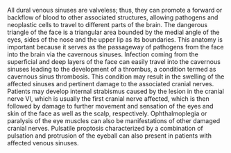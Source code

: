 All dural venous sinuses are valveless; thus, they can promote a forward or backflow of blood to other associated structures, allowing pathogens and neoplastic cells to travel to different parts of the brain. The dangerous triangle of the face is a triangular area bounded by the medial angle of the eyes, sides of the nose and the upper lip as its boundaries. This anatomy is important because it serves as the passageway of pathogens from the face into the brain via the cavernous sinuses. Infection coming from the superficial and deep layers of the face can easily travel into the cavernous sinuses leading to the development of a thrombus, a condition termed as cavernous sinus thrombosis. This condition may result in the swelling of the affected sinuses and pertinent damage to the associated cranial nerves. Patients may develop internal strabismus caused by the lesion in the cranial nerve VI, which is usually the first cranial nerve affected, which is then followed by damage to further movement and sensation of the eyes and skin of the face as well as the scalp, respectively. Ophthalmoplegia or paralysis of the eye muscles can also be manifestations of other damaged cranial nerves. Pulsatile proptosis characterized by a combination of pulsation and protrusion of the eyeball can also present in patients with affected venous sinuses.